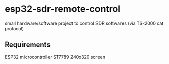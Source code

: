 # esp32-sdr-remote-control
small hardware/software project to control SDR softwares (via TS-2000 cat protocol)

## Requirements

ESP32 microcontroller
ST7789 240x320 screen